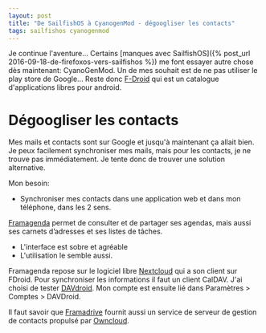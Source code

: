 ```yaml
---
layout: post
title: "De SailfishOS à CyanogenMod - dégoogliser les contacts"
tags: sailfishos cyanogenmod
---
```


Je continue l'aventure... Certains [manques avec SailfishOS]({% post_url 2016-09-18-de-firefoxos-vers-sailfishos %}) me font essayer autre chose dès maintenant: CyanoGenMod. Un de mes souhait est de ne pas utiliser le play store de Google... Reste donc [F-Droid](f-droid.org) qui est un catalogue d'applications libres pour android.

# Dégoogliser les contacts

Mes mails et contacts sont sur Google et jusqu'à maintenant ça allait bien. Je peux facilement synchroniser mes mails, mais pour les contacts, je ne trouve pas immédiatement. Je tente donc de trouver une solution alternative.

Mon besoin:
* Synchroniser mes contacts dans une application web et dans mon téléphone, dans les 2 sens.

[Framagenda](http://framagenda.org) permet de consulter et de partager ses agendas, mais aussi ses carnets d’adresses et ses listes de tâches.
* L'interface est sobre et agréable
* L'utilisation le semble aussi.

Framagenda repose sur le logiciel libre [Nextcloud](nextcloud.com) qui a son client sur FDroid. Pour synchroniser les informations il faut un client CalDAV. J'ai choisi de tester [DAVdroid](https://davdroid.bitfire.at). Mon compte est ensuite lié dans Paramètres > Comptes > DAVDroid.

Il faut savoir que [Framadrive](http://framadrive.org) fournit aussi un service de serveur de gestion de contacts propulsé par [Owncloud](https://owncloud.org/).
